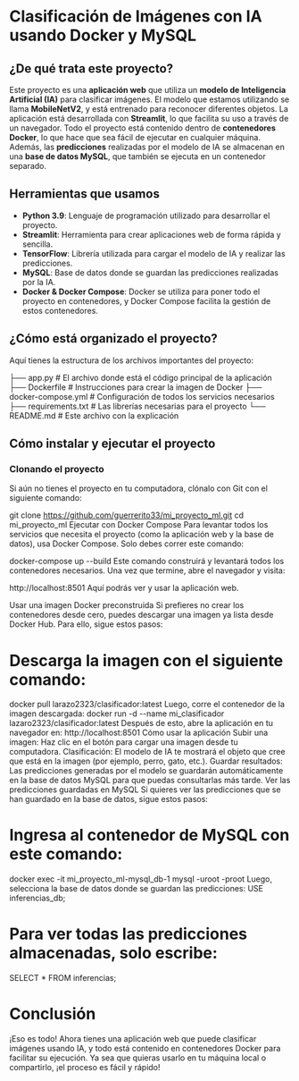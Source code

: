 # Clasificación de Imágenes con IA usando Docker y MySQL

## ¿De qué trata este proyecto?

Este proyecto es una **aplicación web** que utiliza un **modelo de Inteligencia Artificial (IA)** para clasificar imágenes. El modelo que estamos utilizando se llama **MobileNetV2**, y está entrenado para reconocer diferentes objetos. La aplicación está desarrollada con **Streamlit**, lo que facilita su uso a través de un navegador. Todo el proyecto está contenido dentro de **contenedores Docker**, lo que hace que sea fácil de ejecutar en cualquier máquina. Además, las **predicciones** realizadas por el modelo de IA se almacenan en una **base de datos MySQL**, que también se ejecuta en un contenedor separado.

## Herramientas que usamos

- **Python 3.9**: Lenguaje de programación utilizado para desarrollar el proyecto.
- **Streamlit**: Herramienta para crear aplicaciones web de forma rápida y sencilla.
- **TensorFlow**: Librería utilizada para cargar el modelo de IA y realizar las predicciones.
- **MySQL**: Base de datos donde se guardan las predicciones realizadas por la IA.
- **Docker & Docker Compose**: Docker se utiliza para poner todo el proyecto en contenedores, y Docker Compose facilita la gestión de estos contenedores.

## ¿Cómo está organizado el proyecto?

Aquí tienes la estructura de los archivos importantes del proyecto:

├── app.py # El archivo donde está el código principal de la aplicación ├── Dockerfile # Instrucciones para crear la imagen de Docker ├── docker-compose.yml # Configuración de todos los servicios necesarios ├── requirements.txt # Las librerías necesarias para el proyecto └── README.md # Este archivo con la explicación


## Cómo instalar y ejecutar el proyecto

### Clonando el proyecto

Si aún no tienes el proyecto en tu computadora, clónalo con Git con el siguiente comando:

git clone https://github.com/guerrerito33/mi_proyecto_ml.git
cd mi_proyecto_ml
Ejecutar con Docker Compose
Para levantar todos los servicios que necesita el proyecto (como la aplicación web y la base de datos), usa Docker Compose. Solo debes correr este comando:

docker-compose up --build
Este comando construirá y levantará todos los contenedores necesarios. Una vez que termine, abre el navegador y visita:

http://localhost:8501
Aquí podrás ver y usar la aplicación web.

Usar una imagen Docker preconstruida
Si prefieres no crear los contenedores desde cero, puedes descargar una imagen ya lista desde Docker Hub. Para ello, sigue estos pasos:

# Descarga la imagen con el siguiente comando:
docker pull larazo2323/clasificador:latest
Luego, corre el contenedor de la imagen descargada:
docker run -d --name mi_clasificador lazaro2323/clasificador:latest
Después de esto, abre la aplicación en tu navegador en:
http://localhost:8501
Cómo usar la aplicación
Subir una imagen: Haz clic en el botón para cargar una imagen desde tu computadora.
Clasificación: El modelo de IA te mostrará el objeto que cree que está en la imagen (por ejemplo, perro, gato, etc.).
Guardar resultados: Las predicciones generadas por el modelo se guardarán automáticamente en la base de datos MySQL para que puedas consultarlas más tarde.
Ver las predicciones guardadas en MySQL
Si quieres ver las predicciones que se han guardado en la base de datos, sigue estos pasos:

# Ingresa al contenedor de MySQL con este comando:
docker exec -it mi_proyecto_ml-mysql_db-1 mysql -uroot -proot
Luego, selecciona la base de datos donde se guardan las predicciones:
USE inferencias_db;
# Para ver todas las predicciones almacenadas, solo escribe:
SELECT * FROM inferencias;
# Conclusión
¡Eso es todo! Ahora tienes una aplicación web que puede clasificar imágenes usando IA, y todo está contenido en contenedores Docker para facilitar su ejecución. Ya sea que quieras usarlo en tu máquina local o compartirlo, ¡el proceso es fácil y rápido!
